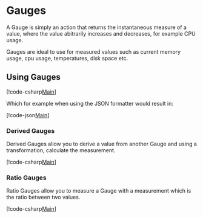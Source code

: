 # Gauges

A Gauge is simply an action that returns the instantaneous measure of a value, where the value abitrarily increases and decreases, for example CPU usage.

Gauges are ideal to use for measured values such as current memory usage, cpu usage, temperatures, disk space etc.

## Using Gauges

[!code-csharp[Main](../../src/samples/Gauges.cs?start=3&end=11&highlight=9)]

Which for example when using the JSON formatter would result in:

[!code-json[Main](../../src/samples/GaugeExample.json)]

### Derived Gauges

Derived Gauges allow you to derive a value from another Gauge and using a transformation, calculate the measurement.

[!code-csharp[Main](../../src/samples/Gauges.cs?start=17&end=28&highlight=12)]

### Ratio Gauges

Ratio Gauges allow you to measure a Gauge with a measurement which is the ratio between two values.

[!code-csharp[Main](../../src/samples/Gauges.cs?start=32&end=47&highlight=16)]

